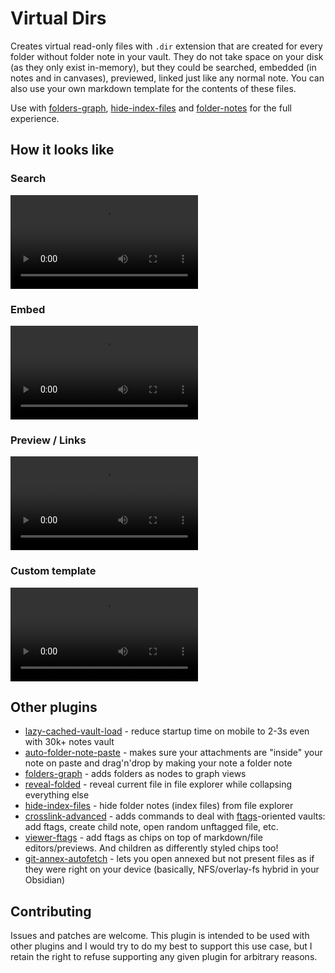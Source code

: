 # Virtual Dirs

Creates virtual read-only files with `.dir` extension that are created for every folder without folder note in your vault. They do not take space on your disk (as they only exist in-memory), but they could be searched, embedded (in notes and in canvases), previewed, linked just like any normal note. You can also use your own markdown template for the contents of these files.

Use with [folders-graph](https://github.com/d7sd6u/obsidian-folders-graph), [hide-index-files](https://github.com/d7sd6u/obsidian-hide-index-files) and [folder-notes](https://github.com/LostPaul/obsidian-folder-notes) for the full experience.

## How it looks like

### Search

![](./docs/search.mp4)

### Embed

![](./docs/embed.mp4)

### Preview / Links

![](./docs/preview.mp4)

### Custom template

![](./docs/template.mp4)

## Other plugins

- [lazy-cached-vault-load](https://github.com/d7sd6u/obsidian-lazy-cached-vault-load) - reduce startup time on mobile to 2-3s even with 30k+ notes vault
- [auto-folder-note-paste](https://github.com/d7sd6u/obsidian-auto-folder-note-paste) - makes sure your attachments are "inside" your note on paste and drag'n'drop by making your note a folder note
- [folders-graph](https://github.com/d7sd6u/obsidian-folders-graph) - adds folders as nodes to graph views
- [reveal-folded](https://github.com/d7sd6u/obsidian-reveal-folded) - reveal current file in file explorer while collapsing everything else
- [hide-index-files](https://github.com/d7sd6u/obsidian-hide-index-files) - hide folder notes (index files) from file explorer
- [crosslink-advanced](https://github.com/d7sd6u/obsidian-crosslink-advanced) - adds commands to deal with [ftags](https://github.com/d7sd6u/obsidian-lazy-cached-vault-load?tab=readme-ov-file#wait-a-minute-what-are-folderindex-notes-what-are-ftags-what-do-you-mean-annexed)-oriented vaults: add ftags, create child note, open random unftagged file, etc.
- [viewer-ftags](https://github.com/d7sd6u/obsidian-viewer-ftags) - add ftags as chips on top of markdown/file editors/previews. And children as differently styled chips too!
- [git-annex-autofetch](https://github.com/d7sd6u/obsidian-git-annex-autofetch) - lets you open annexed but not present files as if they were right on your device (basically, NFS/overlay-fs hybrid in your Obsidian)

## Contributing

Issues and patches are welcome. This plugin is intended to be used with other plugins and I would try to do my best to support this use case, but I retain the right to refuse supporting any given plugin for arbitrary reasons.

